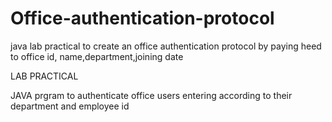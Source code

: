 # Office-authentication-protocol
java lab practical to create an office authentication protocol by paying heed to office id, name,department,joining date

LAB PRACTICAL


JAVA prgram to authenticate office users entering according to their department and employee id
